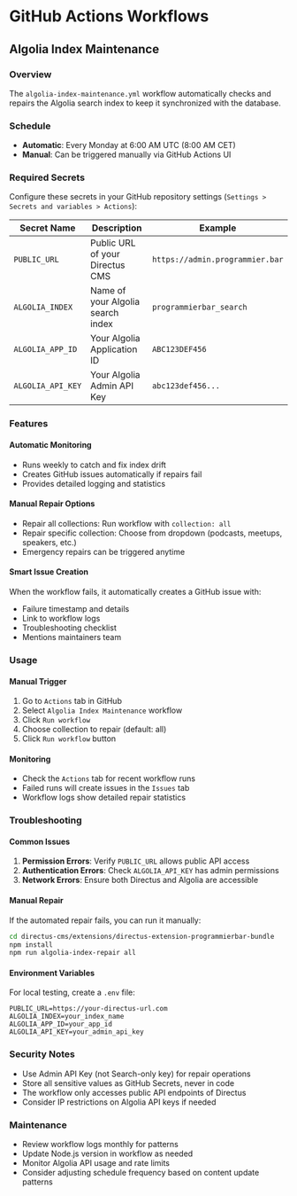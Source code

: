 # GitHub Actions Workflows

## Algolia Index Maintenance

### Overview
The `algolia-index-maintenance.yml` workflow automatically checks and repairs the Algolia search index to keep it synchronized with the database.

### Schedule
- **Automatic**: Every Monday at 6:00 AM UTC (8:00 AM CET)
- **Manual**: Can be triggered manually via GitHub Actions UI

### Required Secrets
Configure these secrets in your GitHub repository settings (`Settings > Secrets and variables > Actions`):

| Secret Name | Description | Example                         |
|------------|-------------|---------------------------------|
| `PUBLIC_URL` | Public URL of your Directus CMS | `https://admin.programmier.bar` |
| `ALGOLIA_INDEX` | Name of your Algolia search index | `programmierbar_search`         |
| `ALGOLIA_APP_ID` | Your Algolia Application ID | `ABC123DEF456`                  |
| `ALGOLIA_API_KEY` | Your Algolia Admin API Key | `abc123def456...`               |

### Features

#### Automatic Monitoring
- Runs weekly to catch and fix index drift
- Creates GitHub issues automatically if repairs fail
- Provides detailed logging and statistics

#### Manual Repair Options
- Repair all collections: Run workflow with `collection: all`
- Repair specific collection: Choose from dropdown (podcasts, meetups, speakers, etc.)
- Emergency repairs can be triggered anytime

#### Smart Issue Creation
When the workflow fails, it automatically creates a GitHub issue with:
- Failure timestamp and details
- Link to workflow logs
- Troubleshooting checklist
- Mentions maintainers team

### Usage

#### Manual Trigger
1. Go to `Actions` tab in GitHub
2. Select `Algolia Index Maintenance` workflow
3. Click `Run workflow`
4. Choose collection to repair (default: all)
5. Click `Run workflow` button

#### Monitoring
- Check the `Actions` tab for recent workflow runs
- Failed runs will create issues in the `Issues` tab
- Workflow logs show detailed repair statistics

### Troubleshooting

#### Common Issues
1. **Permission Errors**: Verify `PUBLIC_URL` allows public API access
2. **Authentication Errors**: Check `ALGOLIA_API_KEY` has admin permissions
3. **Network Errors**: Ensure both Directus and Algolia are accessible

#### Manual Repair
If the automated repair fails, you can run it manually:

```bash
cd directus-cms/extensions/directus-extension-programmierbar-bundle
npm install
npm run algolia-index-repair all
```

#### Environment Variables
For local testing, create a `.env` file:

```env
PUBLIC_URL=https://your-directus-url.com
ALGOLIA_INDEX=your_index_name
ALGOLIA_APP_ID=your_app_id
ALGOLIA_API_KEY=your_admin_api_key
```

### Security Notes
- Use Admin API Key (not Search-only key) for repair operations
- Store all sensitive values as GitHub Secrets, never in code
- The workflow only accesses public API endpoints of Directus
- Consider IP restrictions on Algolia API keys if needed

### Maintenance
- Review workflow logs monthly for patterns
- Update Node.js version in workflow as needed
- Monitor Algolia API usage and rate limits
- Consider adjusting schedule frequency based on content update patterns